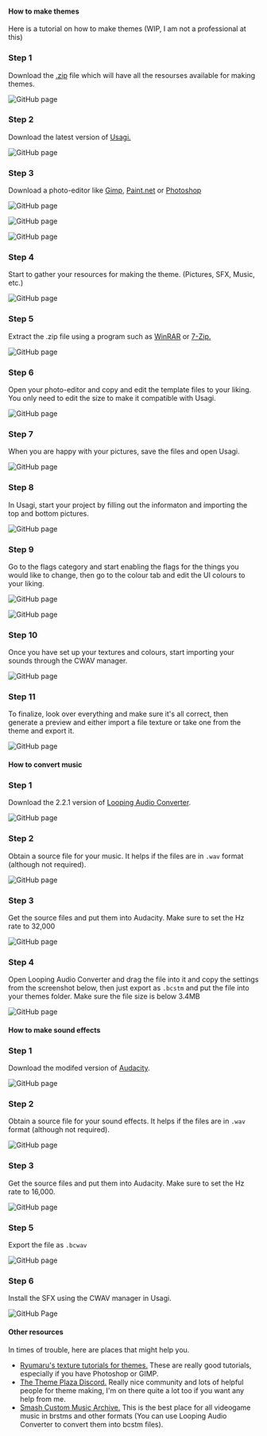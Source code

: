 <!-- tabs:start -->

<!-- Tab 1: How to make themes -->
#### **How to make themes**

Here is a tutorial on how to make themes (WIP, I am not a professional at this)

### Step 1

Download the [.zip](https://github.com/wrathsoffire76/tutorials/raw/master/download/Theme%20Templates.zip) file which will have all the resourses available for making themes.

![GitHub page](images/theme-create/tutorial1.PNG)

### Step 2

Download the latest version of [Usagi.](https://github.com/usagirei/3DS-Theme-Editor/releases)

![GitHub page](images/theme-create/tutorial2.PNG)

### Step 3

Download a photo-editor like [Gimp](https://www.gimp.org/downloads/), [Paint.net](https://www.getpaint.net/download.html) or [Photoshop](https://www.adobe.com/ie/products/photoshop.html)

![GitHub page](images/theme-create/tutorial3.1.PNG)

![GitHub page](images/theme-create/tutorial3.2.PNG)

![GitHub page](images/theme-create/tutorial3.3.PNG)

### Step 4

Start to gather your resources for making the theme. (Pictures, SFX, Music, etc.)

![GitHub page](images/theme-create/tutorial4.PNG)

### Step 5

Extract the .zip file using a program such as [WinRAR](http://www.win-rar.com/download.html) or [7-Zip.](http://www.7-zip.org/download.html)

![GitHub page](images/theme-create/tutorial5.PNG)

### Step 6

Open your photo-editor and copy and edit the template files to your liking. You only need to edit the size to make it compatible with Usagi.

![GitHub page](images/theme-create/tutorial6.PNG)

### Step 7

When you are happy with your pictures, save the files and open Usagi.

![GitHub page](images/theme-create/tutorial7.PNG)

### Step 8

In Usagi, start your project by filling out the informaton and importing the top and bottom pictures.

![GitHub page](images/theme-create/tutorial8.PNG)

### Step 9

Go to the flags category and start enabling the flags for the things you would like to change, then go to the colour tab and edit the UI colours to your liking.

![GitHub page](images/theme-create/tutorial9.PNG)

![GitHub page](images/theme-create/tutorial9.1.PNG)

### Step 10

Once you have set up your textures and colours, start importing your sounds through the CWAV manager.

![GitHub page](images/theme-create/tutorial10.PNG)

### Step 11

To finalize, look over everything and make sure it's all correct, then generate a preview and either import a file texture or take one from the theme and export it.

![GitHub page](images/theme-create/tutorial11.PNG)

<!-- Tab 2: How to convert music -->
#### **How to convert music**

### Step 1

Download the 2.2.1 version of [Looping Audio Converter](https://github.com/libertyernie/LoopingAudioConverter/releases/tag/v2.2.1).

![GitHub page](images/theme-music/theme1.png)

### Step 2

Obtain a source file for your music. It helps if the files are in `.wav` format (although not required).

![GitHub page](images/theme-sfx/theme3.PNG)

### Step 3

Get the source files and put them into Audacity. Make sure to set the Hz rate to 32,000

![GitHub page](images/theme-music/theme4.1.PNG)

### Step 4

Open Looping Audio Converter and drag the file into it and copy the settings from the screenshot below, then just export as `.bcstm` and put the file into your themes folder. Make sure the file size is below 3.4MB

![GitHub page](images/theme-music/theme2.png)

<!-- Tab 3: How to make soud effects -->
#### **How to make sound effects**

### Step 1

Download the modifed version of [Audacity](https://github.com/jackoalan/audacity/releases).

![GitHub page](images/theme-sfx/theme1.PNG)

### Step 2

Obtain a source file for your sound effects. It helps if the files are in `.wav` format (although not required).

![GitHub page](images/theme-sfx/theme3.PNG)

### Step 3

Get the source files and put them into Audacity. Make sure to set the Hz rate to 16,000.

![GitHub page](images/theme-sfx/theme4.2.PNG)

### Step 5

Export the file as `.bcwav`

![GitHub page](images/theme-sfx/theme5.PNG)

### Step 6

Install the SFX using the CWAV manager in Usagi.

![GitHub Page](images/theme-sfx/theme6.png)

<!-- Tab 4: Other resources -->
#### **Other resources**

In times of trouble, here are places that might help you.

*   [Ryumaru's texture tutorials for themes.](https://gbatemp.net/blog/ryumaru.360795/) These are really good tutorials, especially if you have Photoshop or GIMP.
*   [The Theme Plaza Discord.](https://discord.gg/2hUQwXz) Really nice community and lots of helpful people for theme making, I'm on there quite a lot too if you want any help from me.
*   [Smash Custom Music Archive.](http://smashcustommusic.net/) This is the best place for all videogame music in brstms and other formats (You can use Looping Audio Converter to convert them into bcstm files).

<!-- tabs:end -->
